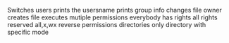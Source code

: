 Switches users
prints the usersname
prints group info
changes file owner
creates file
executes
mutiple permissions
everybody has rights
all rights reserved
all,x,wx
reverse permissions
directories only
directory with specific mode
